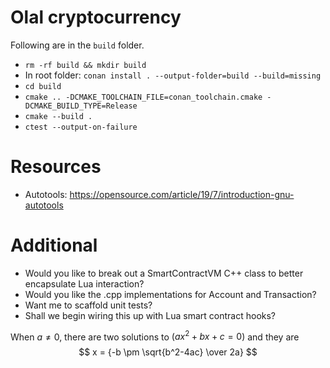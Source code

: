 # Olal cryptocurrency

Following are in the `build` folder.

- `rm -rf build && mkdir build`
- In root folder: `conan install . --output-folder=build --build=missing`
- `cd build`
- `cmake .. -DCMAKE_TOOLCHAIN_FILE=conan_toolchain.cmake -DCMAKE_BUILD_TYPE=Release`
- `cmake --build .`
- `ctest --output-on-failure`


# Resources

- Autotools: https://opensource.com/article/19/7/introduction-gnu-autotools


# Additional

- Would you like to break out a SmartContractVM C++ class to better encapsulate Lua interaction? 
- Would you like the .cpp implementations for Account and Transaction?
- Want me to scaffold unit tests?
- Shall we begin wiring this up with Lua smart contract hooks?

When $a \ne 0$, there are two solutions to $(ax^2 + bx + c = 0)$ and they are
$$ x = {-b \pm \sqrt{b^2-4ac} \over 2a} $$